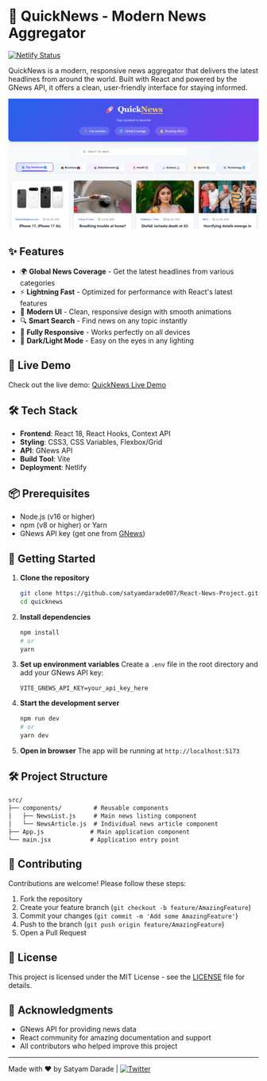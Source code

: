 # 🚀 QuickNews - Modern News Aggregator

[![Netlify Status](https://api.netlify.com/api/v1/badges/1a981ddd-8a17-444e-b10b-bbf2656a1000/deploy-status)](https://app.netlify.com/projects/quicknewsapi/deploys)

QuickNews is a modern, responsive news aggregator that delivers the latest headlines from around the world. Built with React and powered by the GNews API, it offers a clean, user-friendly interface for staying informed.

![QuickNews Screenshot](./public/screenshot.png)

## ✨ Features

- 🌍 **Global News Coverage** - Get the latest headlines from various categories
- ⚡ **Lightning Fast** - Optimized for performance with React's latest features
- 🎨 **Modern UI** - Clean, responsive design with smooth animations
- 🔍 **Smart Search** - Find news on any topic instantly
- 📱 **Fully Responsive** - Works perfectly on all devices
- 🎨 **Dark/Light Mode** - Easy on the eyes in any lighting

## 🚀 Live Demo

Check out the live demo: [QuickNews Live Demo](https://reactnewsapiapp.netlify.app/)

## 🛠️ Tech Stack

- **Frontend**: React 18, React Hooks, Context API
- **Styling**: CSS3, CSS Variables, Flexbox/Grid
- **API**: GNews API
- **Build Tool**: Vite
- **Deployment**: Netlify

## 📦 Prerequisites

- Node.js (v16 or higher)
- npm (v8 or higher) or Yarn
- GNews API key (get one from [GNews](https://gnews.io/))

## 🚀 Getting Started

1. **Clone the repository**
   ```bash
   git clone https://github.com/satyamdarade007/React-News-Project.git
   cd quicknews
   ```

2. **Install dependencies**
   ```bash
   npm install
   # or
   yarn
   ```

3. **Set up environment variables**
   Create a `.env` file in the root directory and add your GNews API key:
   ```
   VITE_GNEWS_API_KEY=your_api_key_here
   ```

4. **Start the development server**
   ```bash
   npm run dev
   # or
   yarn dev
   ```

5. **Open in browser**
   The app will be running at `http://localhost:5173`

## 🛠️ Project Structure

```
src/
├── components/         # Reusable components
│   ├── NewsList.js     # Main news listing component
│   └── NewsArticle.js  # Individual news article component
├── App.js             # Main application component
└── main.jsx           # Application entry point
```

## 🤝 Contributing

Contributions are welcome! Please follow these steps:

1. Fork the repository
2. Create your feature branch (`git checkout -b feature/AmazingFeature`)
3. Commit your changes (`git commit -m 'Add some AmazingFeature'`)
4. Push to the branch (`git push origin feature/AmazingFeature`)
5. Open a Pull Request

## 📝 License

This project is licensed under the MIT License - see the [LICENSE](LICENSE) file for details.

## 🙏 Acknowledgments

- GNews API for providing news data
- React community for amazing documentation and support
- All contributors who helped improve this project

---

Made with ❤️ by Satyam Darade | [![Twitter](https://img.icons8.com/color/24/000000/twitter--v1.png)](https://x.com/the_leOcious)
